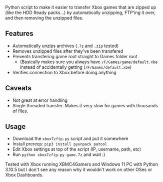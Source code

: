 Python script to make it easier to transfer Xbox games that are zipped up (like the HDD Ready packs...) by automatically unzipping, FTP'ing it over, and then removing the unzipped files.

## Features

- Automatically unzips archives (`.7z` and `.zip` tested)
- Removes unzipped files after they've been transfered
- Prevents transfering game root straight to Games folder root
	- (Basically makes sure you always have `/F/Games/game/default.xbe` instead of accidentally getting (`/F/Games/default.xbe`)
- Verifies connection to Xbox before doing anything

## Caveats

- Not great at error handling
- Single threaded transfer. Makes it very slow for games with thousands of files.

## Usage

- Download the `xbox7zftp.py` script and put it somewhere
- Install prereqs: `pip3 install pyunpack patool`
- Edit Xbox settings at top of the script (IP, username, path, etc)
- Run `python xbox7zftp.py game.7z` and wait :)

Tested with Xbox running XBMC4Gamers and Windows 11 PC with Python 3.10.5 but I don't see any reason why it wouldn't work on other OSes or Xbox Dashboards.